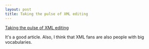```yaml
---
layout: post
title: Taking the pulse of XML editing 
---
```

<p><a href="http://www.xml.com/pub/a/2003/10/01/deviant.html">Taking the pulse of XML editing </a></p><p>It's a good article. Also, I think that XML fans are also people with big vocabularies. </p>
